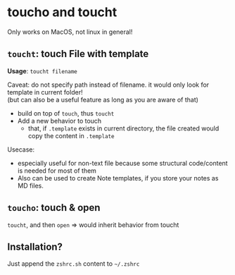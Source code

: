 # toucho and toucht

Only works on MacOS, not linux in general!

## `toucht`: touch File with template

**Usage**: `toucht filename`

Caveat: do not specify path instead of filename. it would only look for template in current folder!  
(but can also be a useful feature as long as you are aware of that)

- build on top of `touch`, thus `toucht`
- Add a new behavior to touch
  - that, if `.template` exists in current directory, the file created would copy the content in `.template`

Usecase:
- especially useful for non-text file because some structural code/content is needed for most of them
- Also can be used to create Note templates, if you store your notes as MD files.

## `toucho`: touch & open

`toucht`, and then `open`
=> would inherit behavior from toucht

## Installation?

Just append the `zshrc.sh` content to `~/.zshrc`
